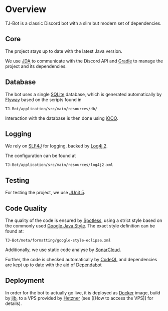 # Overview

TJ-Bot is a classic Discord bot with a slim but modern set of dependencies.

## Core

The project stays up to date with the latest Java version.

We use [JDA](https://github.com/DV8FromTheWorld/JDA) to communicate with the Discord API and [Gradle](https://gradle.org/) to manage the project and its dependencies.

## Database

The bot uses a single [SQLite](https://www.sqlite.org/index.html) database, which is generated automatically by [Flyway](https://flywaydb.org/) based on the scripts found in
```
TJ-Bot/application/src/main/resources/db/
```
Interaction with the database is then done using [jOOQ](https://www.jooq.org/).

## Logging

We rely on [SLF4J](http://www.slf4j.org/) for logging, backed by [Log4j 2](https://logging.apache.org/log4j/2.x/).

The configuration can be found at
```
TJ-Bot/application/src/main/resources/log4j2.xml
```

## Testing

For testing the project, we use [JUnit 5](https://junit.org/junit5/docs/current/user-guide/).

## Code Quality

The quality of the code is ensured by [Spotless](https://github.com/diffplug/spotless), using a strict style based on the commonly used [Google Java Style](https://google.github.io/styleguide/javaguide.html). The exact style definition can be found at:
```
TJ-Bot/meta/formatting/google-style-eclipse.xml
```

Additionally, we use static code analyse by [SonarCloud](https://sonarcloud.io/dashboard?id=Together-Java_TJ-Bot).

Further, the code is checked automatically by [CodeQL](https://codeql.github.com/docs/) and dependencies are kept up to date with the aid of [Dependabot](https://dependabot.com/)

## Deployment

In order for the bot to actually go live, it is deployed as [Docker](https://www.docker.com/) image, build by [jib](https://github.com/GoogleContainerTools/jib), to a VPS provided by [Hetzner](https://www.hetzner.com/) (see [[How to access the VPS]] for details).